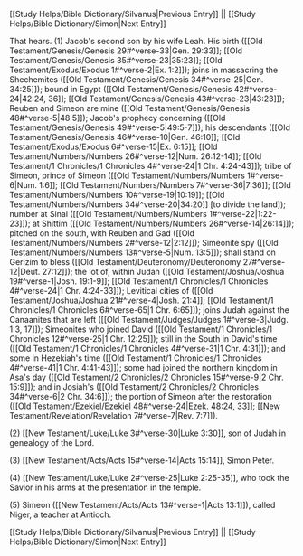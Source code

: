 [[Study Helps/Bible Dictionary/Silvanus|Previous Entry]]  ||  [[Study Helps/Bible Dictionary/Simon|Next Entry]]

 That hears. (1) Jacob's second son by his wife Leah. His birth ([[Old Testament/Genesis/Genesis 29#^verse-33|Gen. 29:33]]; [[Old Testament/Genesis/Genesis 35#^verse-23|35:23]]; [[Old Testament/Exodus/Exodus 1#^verse-2|Ex. 1:2]]); joins in massacring the Shechemites ([[Old Testament/Genesis/Genesis 34#^verse-25|Gen. 34:25]]); bound in Egypt ([[Old Testament/Genesis/Genesis 42#^verse-24|42:24, 36]]; [[Old Testament/Genesis/Genesis 43#^verse-23|43:23]]); Reuben and Simeon are mine ([[Old Testament/Genesis/Genesis 48#^verse-5|48:5]]); Jacob's prophecy concerning ([[Old Testament/Genesis/Genesis 49#^verse-5|49:5-7]]); his descendants ([[Old Testament/Genesis/Genesis 46#^verse-10|Gen. 46:10]]; [[Old Testament/Exodus/Exodus 6#^verse-15|Ex. 6:15]]; [[Old Testament/Numbers/Numbers 26#^verse-12|Num. 26:12-14]]; [[Old Testament/1 Chronicles/1 Chronicles 4#^verse-24|1 Chr. 4:24-43]]); tribe of Simeon, prince of Simeon ([[Old Testament/Numbers/Numbers 1#^verse-6|Num. 1:6]]; [[Old Testament/Numbers/Numbers 7#^verse-36|7:36]]; [[Old Testament/Numbers/Numbers 10#^verse-19|10:19]]; [[Old Testament/Numbers/Numbers 34#^verse-20|34:20]] [to divide the land]); number at Sinai ([[Old Testament/Numbers/Numbers 1#^verse-22|1:22-23]]); at Shittim ([[Old Testament/Numbers/Numbers 26#^verse-14|26:14]]); pitched on the south, with Reuben and Gad ([[Old Testament/Numbers/Numbers 2#^verse-12|2:12]]); Simeonite spy ([[Old Testament/Numbers/Numbers 13#^verse-5|Num. 13:5]]); shall stand on Gerizim to bless ([[Old Testament/Deuteronomy/Deuteronomy 27#^verse-12|Deut. 27:12]]); the lot of, within Judah ([[Old Testament/Joshua/Joshua 19#^verse-1|Josh. 19:1-9]]; [[Old Testament/1 Chronicles/1 Chronicles 4#^verse-24|1 Chr. 4:24-33]]); Levitical cities of ([[Old Testament/Joshua/Joshua 21#^verse-4|Josh. 21:4]]; [[Old Testament/1 Chronicles/1 Chronicles 6#^verse-65|1 Chr. 6:65]]); joins Judah against the Canaanites that are left ([[Old Testament/Judges/Judges 1#^verse-3|Judg. 1:3, 17]]); Simeonites who joined David ([[Old Testament/1 Chronicles/1 Chronicles 12#^verse-25|1 Chr. 12:25]]); still in the South in David's time ([[Old Testament/1 Chronicles/1 Chronicles 4#^verse-31|1 Chr. 4:31]]); and some in Hezekiah's time ([[Old Testament/1 Chronicles/1 Chronicles 4#^verse-41|1 Chr. 4:41-43]]); some had joined the northern kingdom in Asa's day ([[Old Testament/2 Chronicles/2 Chronicles 15#^verse-9|2 Chr. 15:9]]); and in Josiah's ([[Old Testament/2 Chronicles/2 Chronicles 34#^verse-6|2 Chr. 34:6]]); the portion of Simeon after the restoration ([[Old Testament/Ezekiel/Ezekiel 48#^verse-24|Ezek. 48:24, 33]]; [[New Testament/Revelation/Revelation 7#^verse-7|Rev. 7:7]]).

 (2) [[New Testament/Luke/Luke 3#^verse-30|Luke 3:30]], son of Judah in genealogy of the Lord.

 (3) [[New Testament/Acts/Acts 15#^verse-14|Acts 15:14]], Simon Peter.

 (4) [[New Testament/Luke/Luke 2#^verse-25|Luke 2:25-35]], who took the Savior in his arms at the presentation in the temple.

 (5) Simeon ([[New Testament/Acts/Acts 13#^verse-1|Acts 13:1]]), called Niger, a teacher at Antioch.

[[Study Helps/Bible Dictionary/Silvanus|Previous Entry]]  ||  [[Study Helps/Bible Dictionary/Simon|Next Entry]]